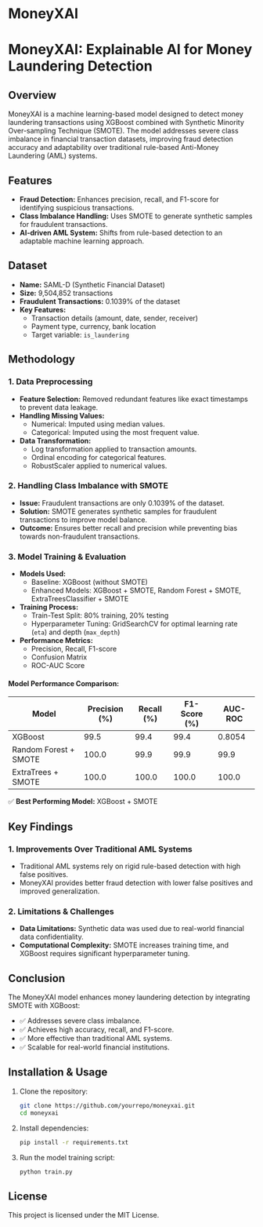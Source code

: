 # MoneyXAI

# MoneyXAI: Explainable AI for Money Laundering Detection

## Overview

MoneyXAI is a machine learning-based model designed to detect money laundering transactions using XGBoost combined with Synthetic Minority Over-sampling Technique (SMOTE). The model addresses severe class imbalance in financial transaction datasets, improving fraud detection accuracy and adaptability over traditional rule-based Anti-Money Laundering (AML) systems.

## Features

- **Fraud Detection:** Enhances precision, recall, and F1-score for identifying suspicious transactions.
- **Class Imbalance Handling:** Uses SMOTE to generate synthetic samples for fraudulent transactions.
- **AI-driven AML System:** Shifts from rule-based detection to an adaptable machine learning approach.

## Dataset

- **Name:** SAML-D (Synthetic Financial Dataset)
- **Size:** 9,504,852 transactions
- **Fraudulent Transactions:** 0.1039% of the dataset
- **Key Features:**
  - Transaction details (amount, date, sender, receiver)
  - Payment type, currency, bank location
  - Target variable: `is_laundering`

## Methodology

### 1. Data Preprocessing

- **Feature Selection:** Removed redundant features like exact timestamps to prevent data leakage.
- **Handling Missing Values:**
  - Numerical: Imputed using median values.
  - Categorical: Imputed using the most frequent value.
- **Data Transformation:**
  - Log transformation applied to transaction amounts.
  - Ordinal encoding for categorical features.
  - RobustScaler applied to numerical values.

### 2. Handling Class Imbalance with SMOTE

- **Issue:** Fraudulent transactions are only 0.1039% of the dataset.
- **Solution:** SMOTE generates synthetic samples for fraudulent transactions to improve model balance.
- **Outcome:** Ensures better recall and precision while preventing bias towards non-fraudulent transactions.

### 3. Model Training & Evaluation

- **Models Used:**
  - Baseline: XGBoost (without SMOTE)
  - Enhanced Models: XGBoost + SMOTE, Random Forest + SMOTE, ExtraTreesClassifier + SMOTE
- **Training Process:**
  - Train-Test Split: 80% training, 20% testing
  - Hyperparameter Tuning: GridSearchCV for optimal learning rate (`eta`) and depth (`max_depth`)
- **Performance Metrics:**
  - Precision, Recall, F1-score
  - Confusion Matrix
  - ROC-AUC Score

#### Model Performance Comparison:

| Model                 | Precision (%) | Recall (%) | F1-Score (%) | AUC-ROC |
| --------------------- | ------------- | ---------- | ------------ | ------- |
| XGBoost               | 99.5          | 99.4       | 99.4         | 0.8054  |
| Random Forest + SMOTE | 100.0         | 99.9       | 99.9         | 99.9    |
| ExtraTrees + SMOTE    | 100.0         | 100.0      | 100.0        | 100.0   |

✅ **Best Performing Model:** XGBoost + SMOTE

## Key Findings

### 1. Improvements Over Traditional AML Systems

- Traditional AML systems rely on rigid rule-based detection with high false positives.
- MoneyXAI provides better fraud detection with lower false positives and improved generalization.

### 2. Limitations & Challenges

- **Data Limitations:** Synthetic data was used due to real-world financial data confidentiality.
- **Computational Complexity:** SMOTE increases training time, and XGBoost requires significant hyperparameter tuning.

## Conclusion

The MoneyXAI model enhances money laundering detection by integrating SMOTE with XGBoost:

- ✅ Addresses severe class imbalance.
- ✅ Achieves high accuracy, recall, and F1-score.
- ✅ More effective than traditional AML systems.
- ✅ Scalable for real-world financial institutions.

## Installation & Usage

1. Clone the repository:
   ```sh
   git clone https://github.com/yourrepo/moneyxai.git
   cd moneyxai
   ```
2. Install dependencies:
   ```sh
   pip install -r requirements.txt
   ```
3. Run the model training script:
   ```sh
   python train.py
   ```

## License

This project is licensed under the MIT License.
